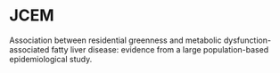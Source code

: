 # JCEM
Association between residential greenness and metabolic dysfunction-associated fatty liver disease: evidence from a large population-based epidemiological study.

